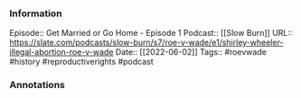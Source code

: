 ### Information

Episode:: Get Married or Go Home - Episode 1
Podcast:: [[Slow Burn]]
URL:: https://slate.com/podcasts/slow-burn/s7/roe-v-wade/e1/shirley-wheeler-illegal-abortion-roe-v-wade
Date:: [[2022-06-02]]
Tags:: #roevwade #history #reproductiverights
#podcast


### Annotations

